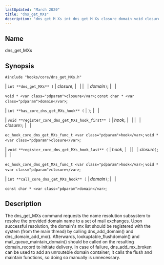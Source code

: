```yaml
---
lastUpdated: "March 2020"
title: "dns_get_MXs"
description: "dns get M Xs int dns get M Xs closure domain void closure const char domain int has core dns get M Xs hook void register core dns get M Xs hook first hook closure ec hook core dns get M Xs func t hook void closure void register core..."
---
```


<a name="hooks.core.dns_get_MXs"></a> 
## Name

dns_get_MXs

## Synopsis

`#include "hooks/core/dns_get_MXs.h"`

| `int **dns_get_MXs** (` | <var class="pdparam">closure</var>, |   |
|   | <var class="pdparam">domain</var>`)`; |   |

`void * <var class="pdparam">closure</var>`;
`const char * <var class="pdparam">domain</var>`;

| `int **has_core_dns_get_MXs_hook** (` | `)`; |   |

| `void **register_core_dns_get_MXs_hook_first** (` | <var class="pdparam">hook</var>, |   |
|   | <var class="pdparam">closure</var>`)`; |   |

`ec_hook_core_dns_get_MXs_func_t <var class="pdparam">hook</var>`;
`void *<var class="pdparam">closure</var>`;

| `void **register_core_dns_get_MXs_hook_last** (` | <var class="pdparam">hook</var>, |   |
|   | <var class="pdparam">closure</var>`)`; |   |

`ec_hook_core_dns_get_MXs_func_t <var class="pdparam">hook</var>`;
`void *<var class="pdparam">closure</var>`;

| `int **call_core_dns_get_MXs_hook** (` | <var class="pdparam">domain</var>`)`; |   |

`const char * <var class="pdparam">domain</var>`;<a name="idp46532784"></a> 
## Description

The dns_get_MXs command requests the name resolution subsystem to resolve the provided domain name to a set of mail exchanges. Upon successful resolution, the domain's mx list should be registered with the system (from the main thread) by calling dns_add_domain() and dns_domain_add_mx(). Afterwards, lookuptable_flushdomain() and mail_queue_maintain_domain() should be called on the resulting domain_record to initiate delivery. In case of failure, dns_add_mx_broken can be used to add an unrouteble domain container; it calls the flush and maintain functions, so doing so manually is unnecessary.